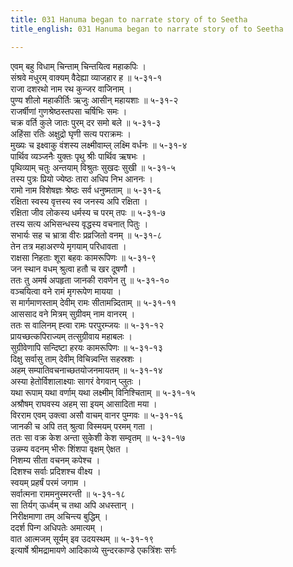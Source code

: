 ```yaml
---
title: 031 Hanuma began to narrate story of to Seetha
title_english: 031 Hanuma began to narrate story of to Seetha

---
```

<div class="audioEmbed"  caption="श्रीराम-हरिसीताराममूर्ति-घनपाठिभ्यां वचनम्" src="https://archive.org/download/Ramayana-recitation-Sriram-harisItArAmamUrti-Ghanapaati-v2/Kanda_5/Kanda_5_SK-031-Hanuma_began_to_narrate_story_of_to_Seetha.mp3"></div>

एवम् बहु विधाम् चिन्ताम् चिन्तयित्व महाकपिः ।  
संश्रवे मधुरम् वाक्यम् वैदेह्या व्याजहार ह ॥ ५-३१-१  
राजा दशरथो नाम रथ कुन्जर वाजिनाम् ।  
पुण्य शीलो महाकीर्तिः ऋजुः आसीन् महायशाः ॥ ५-३१-२  
राजर्षीणां गुणश्रेष्ठस्तपसा चर्षिभिः समः ।  
चक्र वर्ति कुले जातः पुरम् दर समो बले ॥ ५-३१-३  
अहिंसा रतिः अक्षुद्रो घृणी सत्य पराक्रमः ।  
मुख्यः च इक्ष्वाकु वंशस्य लक्ष्मीवाम्ल् लक्ष्मि वर्धनः ॥ ५-३१-४  
पार्थिव व्यञ्जनैः युक्तः पृथु श्रीः पार्थिव ऋषभः ।  
पृथिव्याम् चतुः अन्तयाम् विश्रुतः सुखदः सुखी ॥ ५-३१-५  
तस्य पुत्रः प्रियो ज्येष्ठः तारा अधिप निभ आननः ।  
रामो नाम विशेषज्ञः श्रेष्ठः सर्व धनुष्मताम् ॥ ५-३१-६  
रक्षिता स्वस्य वृत्तस्य स्व जनस्य अपि रक्षिता ।  
रक्षिता जीव लोकस्य धर्मस्य च परम् तपः ॥ ५-३१-७  
तस्य सत्य अभिसन्धस्य वृद्धस्य वचनात् पितुः ।  
सभार्यः सह च भ्रात्रा वीरः प्रव्रजितो वनम् ॥ ५-३१-८  
तेन तत्र महाअरण्ये मृगयाम् परिधावता ।  
राक्षसा निहताः शूरा बहवः कामरूपिणः ॥ ५-३१-९  
जन स्थान वधम् श्रुत्वा हतौ च खर दूषणौ ।  
ततः तु अमर्ष अपहृता जानकी रावणेन तु ॥ ५-३१-१०  
वञ्चयित्वा वने रामं मृगरूपेण मायया ।  
स मार्गमाणस्ताम् देवीम् रामः सीतामन्न्दिताम् ॥ ५-३१-११  
आससाद वने मित्रम् सुग्रीवम् नाम वानरम् ।  
ततः स वालिनम् ह्त्वा रामः परपुरम्जयः ॥ ५-३१-१२  
प्रायच्छत्कपिराज्यम् तत्सुग्रीवाय महाबलः ।  
सुग्रीवेणापि सन्दिष्टा हरयः कामरूपिणः ॥ ५-३१-१३  
दिक्षु सर्वासु ताम् देवीम् विचिन्न्वन्ति सहस्रशः ।  
अहम् सम्पातिवचनाच्छतयोजनमायतम् ॥ ५-३१-१४  
अस्या हेतोर्विशालाक्ष्याः सागरं वेगवान् प्लुतः ।  
यथा रूपाम् यथा वर्णाम् यथा लक्ष्मीम् विनिश्चिताम् ॥ ५-३१-१५  
अश्रौषम् राघवस्य अहम् सा इयम् आसादिता मया ।  
विरराम एवम् उक्त्वा असौ वाचम् वानर पुम्गवः ॥ ५-३१-१६  
जानकी च अपि तत् श्रुत्वा विस्मयम् परमम् गता ।  
ततः सा वक्र केश अन्ता सुकेशी केश सम्वृतम् ॥ ५-३१-१७  
उन्नम्य वदनम् भीरुः शिंशपा वृक्षम् ऐक्षत ।  
निशम्य सीता वचनम् कपेश्च ।  
दिशश्च सर्वाः प्रदिशश्च वीक्ष्य ।  
स्वयम् प्रहर्षं परमं जगाम ।  
सर्वात्मना राममनुस्मरन्ती ॥ ५-३१-१८  
सा तिर्यग् ऊर्ध्वम् च तथा अपि अधस्तान् ।  
निरीक्षमाणा तम् अचिन्त्य बुद्धिम् ।  
ददर्श पिन्ग अधिपतेः अमात्यम् ।  
वात आत्मजम् सूर्यम् इव उदयस्थम् ॥ ५-३१-१९  
इत्यार्षे श्रीमद्रामायणे आदिकाव्ये सुन्दरकाण्डे एकत्रिंशः सर्गः